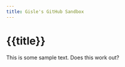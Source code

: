 ```yaml
---
title: Gisle's GitHub Sandbox
---
```


{{title}}
=========

This is some sample text.  Does this work out?
